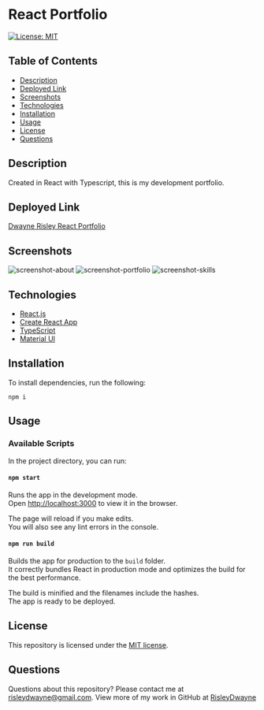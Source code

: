 # React Portfolio

[![License: MIT](https://img.shields.io/github/license/risleydwayne/react-portfolio)](./LICENSE)

## Table of Contents

* [Description](#description)
* [Deployed Link](#deployed-link)
* [Screenshots](#screenshots)
* [Technologies](#technologies)
* [Installation](#installation)
* [Usage](#usage)
* [License](#license)
* [Questions](#questions)

## Description
Created in React with Typescript, this is my development portfolio.

## Deployed Link

[Dwayne Risley React Portfolio](https://risleydwayne.github.io/react-portfolio/)

## Screenshots

![screenshot-about](https://user-images.githubusercontent.com/18751823/98993435-1356ae00-24f4-11eb-9869-5e2243af09d9.png)
![screenshot-portfolio](https://user-images.githubusercontent.com/18751823/98993516-33866d00-24f4-11eb-9757-98b2e4a203fd.png)
![screenshot-skills](https://user-images.githubusercontent.com/18751823/98993602-4bf68780-24f4-11eb-97eb-39a0b4083c46.png)

## Technologies

* [React.js](https://reactjs.org/)
* [Create React App](https://github.com/facebook/create-react-app)
* [TypeScript](https://www.typescriptlang.org/)
* [Material UI](https://material-ui.com/)



## Installation

To install dependencies, run the following:

`
npm i
`


## Usage

### Available Scripts

In the project directory, you can run:

#### `npm start`

Runs the app in the development mode.\
Open [http://localhost:3000](http://localhost:3000) to view it in the browser.

The page will reload if you make edits.\
You will also see any lint errors in the console.


#### `npm run build`

Builds the app for production to the `build` folder.\
It correctly bundles React in production mode and optimizes the build for the best performance.

The build is minified and the filenames include the hashes.\
The app is ready to be deployed.

## License

This repository is licensed under the [MIT license](./LICENSE).

## Questions

Questions about this repository? Please contact me at [risleydwayne@gmail.com](mailto:risleydwayne@gmail.com). View more of my work in GitHub at [RisleyDwayne](https://github.com/risleydwayne) 